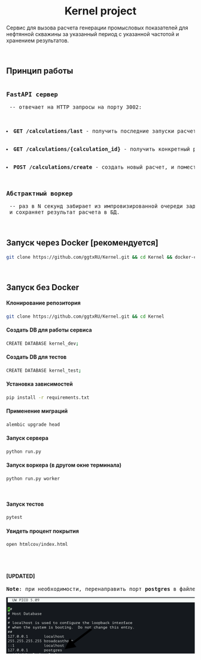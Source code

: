 <h1 align="center">
  Kernel project
</h1>

Сервис для вызова расчета генерации промысловых показателей для нефтянной скважины за указанный период с указанной частотой и хранением результатов.

<br>

## Принцип работы

<pre><h3>FastAPI сервер</h3> -- отвечает на HTTP запросы на порту 3002:<br>


<li><strong>GET /calculations/last</strong> - получить последние запуски расчетов.<br></li>
  <li><strong>GET /calculations/{calculation_id}</strong> - получить конкретный расчет по id.<br></li>
  <li><strong>POST /calculations/create</strong> - создать новый расчет, и поместить его в очередь на выполнение.</li><br></pre>
 
<pre><h3>Абстрактный воркер</h3> -- раз в N секунд забирает из импровизированной очереди задачи на выполнение <br> и сохраняет результат расчета в БД.</pre>

<br>


## Запуск через Docker [рекомендуется]

```bash
git clone https://github.com/ggtxRU/Kernel.git && cd Kernel && docker-compose up --build
```

<br>

## Запуск без Docker

#### Клонирование репозитория

```bash
git clone https://github.com/ggtxRU/Kernel.git && cd Kernel
```

#### Создать DB для работы сервиса

```bash
CREATE DATABASE kernel_dev;
```

#### Создать DB для тестов

```bash
CREATE DATABASE kernel_test;
```

#### Установка зависимостей

```bash
pip install -r requirements.txt
```

#### Применение миграций

```bash
alembic upgrade head
```


#### Запуск сервера

```bash
python run.py
```

#### Запуск воркера (в другом окне терминала)

```bash
python run.py worker
```

<br>

#### Запуск тестов

```bash
pytest
```

#### Увидеть процент покрытия

```bash
open htmlcov/index.html
```


<br> 
<br> 

#### [UPDATED]
<pre><strong>Note</strong>: при необходимости, перенаправить порт <strong>postgres</strong> в файле <strong>/etc/hosts</strong></pre>
![Item page](assets/etc_hosts.png)
